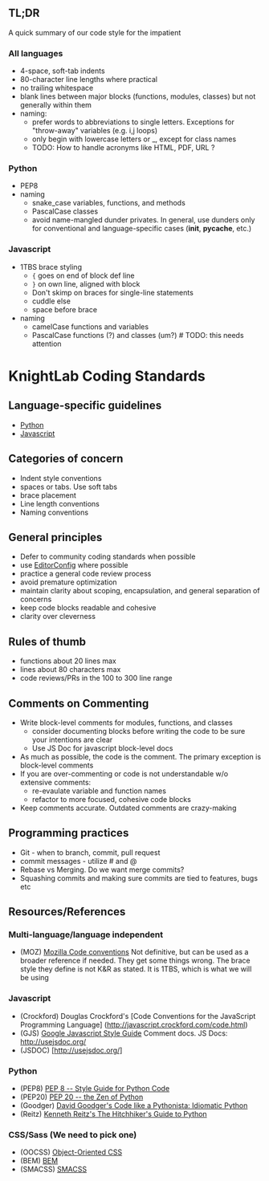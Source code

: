 ## TL;DR

A quick summary of our code style for the impatient

### All languages

   * 4-space, soft-tab indents
   * 80-character line lengths where practical
   * no trailing whitespace
   * blank lines between major blocks (functions, modules, classes) but not generally within them
   * naming:
     - prefer words to abbreviations to single letters. Exceptions for "throw-away" variables (e.g. i,j loops)
     - only begin with lowercase letters or _, except for class names
     - TODO: How to handle acronyms like HTML, PDF, URL ?

### Python

   * PEP8
   * naming
     - snake_case variables, functions, and methods
     - PascalCase classes
     - avoid name-mangled dunder privates. In general, use dunders only for conventional and language-specific cases (__init__, __pycache__, etc.)

### Javascript

   * 1TBS brace styling 
     - `{` goes on end of block def line
     - `}` on own line, aligned with block
     - Don't skimp on braces for single-line statements
     - cuddle else
     - space before brace
   * naming
     - camelCase functions and variables
     - PascalCase functions (?) and classes (um?) # TODO: this needs attention

# KnightLab Coding Standards

## Language-specific guidelines

 * [Python](https://github.com/NUKnightLab/how-we-work/blob/master/standards/Coding-standards:-Python.md)
 * [Javascript](https://github.com/NUKnightLab/how-we-work/blob/master/standards/Coding-standards:-Javascript.md)

## Categories of concern

 * Indent style conventions
 * spaces or tabs. Use soft tabs
 * brace placement
 * Line length conventions
 * Naming conventions

## General principles

 * Defer to community coding standards when possible
 * use [EditorConfig](http://editorconfig.org/) where possible
 * practice a general code review process
 * avoid premature optimization
 * maintain clarity about scoping, encapsulation, and general separation of concerns
 * keep code blocks readable and cohesive
 * clarity over cleverness

## Rules of thumb

 * functions about 20 lines max
 * lines about 80 characters max
 * code reviews/PRs in the 100 to 300 line range

## Comments on Commenting

 * Write block-level comments for modules, functions, and classes
   - consider documenting blocks before writing the code to be sure your intentions are clear
   - Use JS Doc for javascript block-level docs
 * As much as possible, the code is the comment. The primary exception is block-level comments
 * If you are over-commenting or code is not understandable w/o extensive comments:
   - re-evaulate variable and function names
   - refactor to more focused, cohesive code blocks
 * Keep comments accurate. Outdated comments are crazy-making

## Programming practices

 * Git - when to branch, commit, pull request
 * commit messages - utilize # and @
 * Rebase vs Merging. Do we want merge commits? 
 * Squashing commits and making sure commits are tied to features, bugs etc

## Resources/References

### Multi-language/language independent

 * (MOZ) [Mozilla Code conventions](https://developer.mozilla.org/en-US/docs/Mozilla/Developer_guide/Coding_Style)
Not definitive, but can be used as a broader reference if needed. They get some things wrong. The brace style they define is not K&R as stated. It is 1TBS, which is what we will be using

### Javascript

 * (Crockford) Douglas Crockford's [Code Conventions for the JavaScript Programming Language] (http://javascript.crockford.com/code.html)
 * (GJS) [Google Javascript Style Guide](https://google.github.io/styleguide/javascriptguide.xml)
Comment docs. JS Docs: http://usejsdoc.org/
 * (JSDOC) [http://usejsdoc.org/]

### Python

 * (PEP8) [PEP 8 -- Style Guide for Python Code](https://www.python.org/dev/peps/pep-0008/)
 * (PEP20) [PEP 20 -- the Zen of Python](https://www.python.org/dev/peps/pep-0020/)
 * (Goodger) [David Goodger's Code like a Pythonista: Idiomatic Python](http://python.net/~goodger/projects/pycon/2007/idiomatic/handout.html)
 * (Reitz) [Kenneth Reitz's The Hitchhiker's Guide to Python](http://docs.python-guide.org/en/latest/)

### CSS/Sass (We need to pick one)

 * (OOCSS) [Object-Oriented CSS](https://github.com/stubbornella/oocss/wiki)
 * (BEM) [BEM](http://csswizardry.com/2013/01/mindbemding-getting-your-head-round-bem-syntax/)
 * (SMACSS) [SMACSS](https://smacss.com/) 





